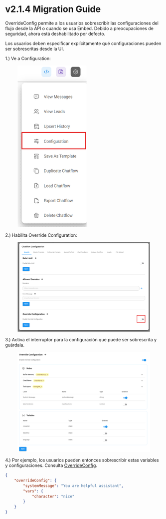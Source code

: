 # v2.1.4 Migration Guide

OverrideConfig permite a los usuarios sobrescribir las configuraciones del flujo desde la API o cuando se usa Embed. Debido a preocupaciones de seguridad, ahora está deshabilitado por defecto.

Los usuarios deben especificar explícitamente qué configuraciones pueden ser sobrescritas desde la UI.

1.) Ve a Configuration:

<figure><img src="../.gitbook/assets/image (189).png" alt="" width="221"><figcaption></figcaption></figure>

2.) Habilita Override Configuration:

<figure><img src="../.gitbook/assets/image (190).png" alt=""><figcaption></figcaption></figure>

3.) Activa el interruptor para la configuración que puede ser sobrescrita y guárdala.

<figure><img src="../.gitbook/assets/image (191).png" alt=""><figcaption></figcaption></figure>

4.) Por ejemplo, los usuarios pueden entonces sobrescribir estas variables y configuraciones. Consulta [OverrideConfig](../using-aimicromind/api.md#override-config).

```json
{
    "overrideConfig": {
        "systemMessage": "You are helpful assistant",
        "vars": {
            "character": "nice"
        }
    }
}
```
